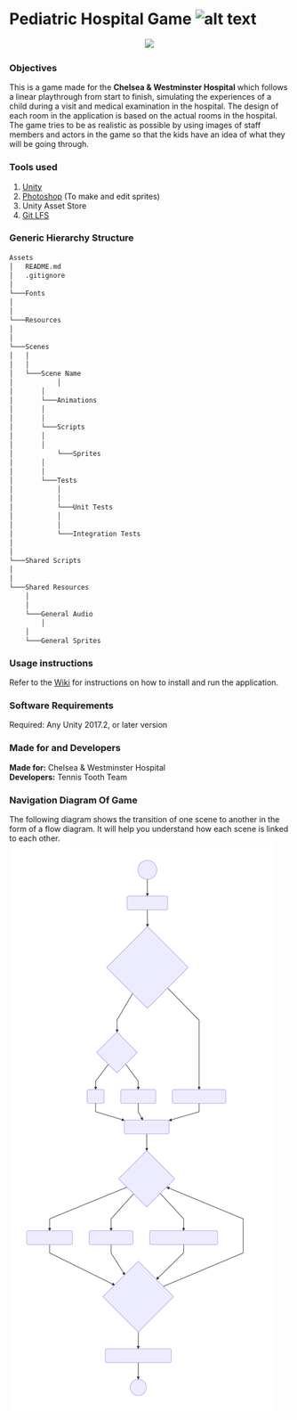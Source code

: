 
# Pediatric Hospital Game ![alt text](https://github.com/RaihanSharif/Pediatric_game/blob/master/DocumentationAssets/TennisTooth44px.png)

<p align="center">
  <img src="https://github.com/RaihanSharif/Pediatric_game/raw/master/DocumentationAssets/logo-primary.png"/>
</p>

### Objectives
This is a game made for the **Chelsea & Westminster Hospital** which follows a linear playthrough from start to finish, simulating the experiences of a child during a visit and medical examination in the hospital. The design of each room in the application is based on the actual rooms in the hospital. The game tries to be as realistic as possible by using images of staff members and actors in the game so that the kids have an idea of what they will be going through.


### Tools used
1. [Unity](https://unity3d.com/)
2. [Photoshop](https://www.adobe.com/uk/products/photoshop.html) (To make and edit sprites)
3. Unity Asset Store
4. [Git LFS](https://git-lfs.github.com/)


### Generic Hierarchy Structure
```
Assets
│   README.md
│   .gitignore    
│
└───Fonts
│      
│
└───Resources
│   
│   
└───Scenes
│	│   
│	│   
│	└───Scene Name
│       	│   
│		│   
│		└───Animations
│		│   
│		│   
│		└───Scripts
│		│
│		│
│      	 	└───Sprites
│		│
│		│
│		└───Tests
│			│
│			│
│			└───Unit Tests
│			│
│			│
│			└───Integration Tests
│			
│
└───Shared Scripts
│
│
└───Shared Resources
	│
	│
	└───General Audio
    	│
	│
	└───General Sprites
```
### Usage instructions
Refer to the [Wiki](https://github.com/RaihanSharif/Pediatric_game/wiki) for instructions on how to install and run the application.


### Software Requirements
Required: Any Unity 2017.2, or later version

### Made for and Developers
**Made for:** Chelsea & Westminster Hospital <br>
**Developers:** Tennis Tooth Team

### Navigation Diagram Of Game
The following diagram shows the transition of one scene to another in the form of a flow diagram. It will help you understand how each scene is linked to each other.
![Alt text](./DocumentationAssets/FinalTB.svg)
